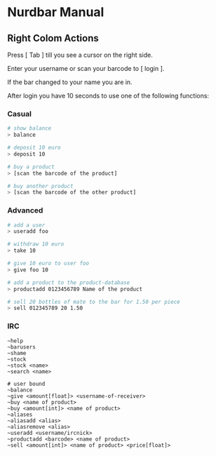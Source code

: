 # Nurdbar Manual

## Right Colom Actions
Press [ Tab ] till you see a cursor on the right side.

Enter your username or scan your barcode to [ login ].

If the bar changed to your name you are in.

After login you have 10 seconds to use one of the following functions:

### Casual
`````bash
# show balance
> balance

# deposit 10 euro
> deposit 10

# buy a product
> [scan the barcode of the product]

# buy another product
> [scan the barcode of the other product]
`````

### Advanced
`````bash
# add a user
> useradd foo

# withdraw 10 euro
> take 10

# give 10 euro to user foo
> give foo 10

# add a product to the product-database
> productadd 0123456789 Name of the product

# sell 20 bottles of mate to the bar for 1.50 per piece
> sell 012345789 20 1.50
`````

### IRC
`````text
~help
~barusers
~shame
~stock
~stock <name>
~search <name>

# user bound
~balance
~give <amount[float]> <username-of-receiver>
~buy <name of product>
~buy <amount[int]> <name of product>
~aliases
~aliasadd <alias>
~aliasremove <alias>
~useradd <username/ircnick>
~productadd <barcode> <name of product>
~sell <amount[int]> <name of product> <price[float]>
`````
